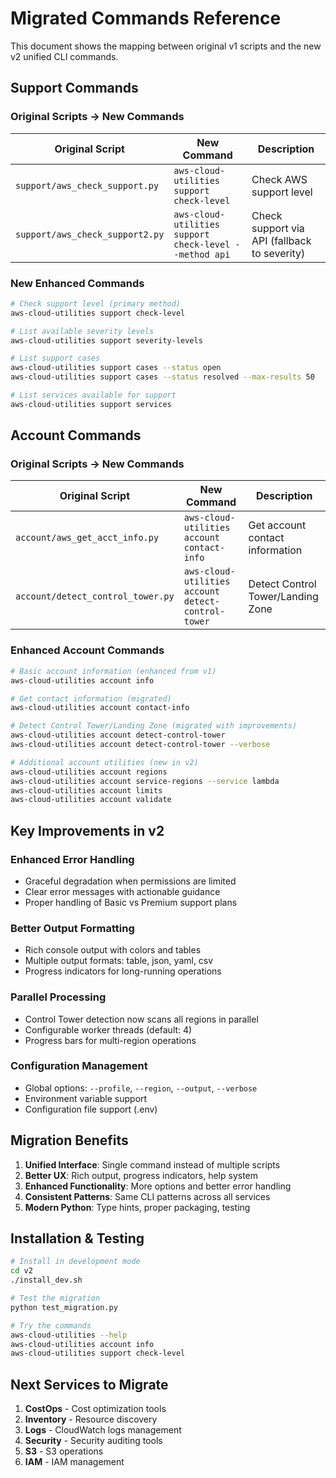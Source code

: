 # Migrated Commands Reference

This document shows the mapping between original v1 scripts and the new v2 unified CLI commands.

## Support Commands

### Original Scripts → New Commands

| Original Script | New Command | Description |
|----------------|-------------|-------------|
| `support/aws_check_support.py` | `aws-cloud-utilities support check-level` | Check AWS support level |
| `support/aws_check_support2.py` | `aws-cloud-utilities support check-level --method api` | Check support via API (fallback to severity) |

### New Enhanced Commands

```bash
# Check support level (primary method)
aws-cloud-utilities support check-level

# List available severity levels
aws-cloud-utilities support severity-levels

# List support cases
aws-cloud-utilities support cases --status open
aws-cloud-utilities support cases --status resolved --max-results 50

# List services available for support
aws-cloud-utilities support services
```

## Account Commands

### Original Scripts → New Commands

| Original Script | New Command | Description |
|----------------|-------------|-------------|
| `account/aws_get_acct_info.py` | `aws-cloud-utilities account contact-info` | Get account contact information |
| `account/detect_control_tower.py` | `aws-cloud-utilities account detect-control-tower` | Detect Control Tower/Landing Zone |

### Enhanced Account Commands

```bash
# Basic account information (enhanced from v1)
aws-cloud-utilities account info

# Get contact information (migrated)
aws-cloud-utilities account contact-info

# Detect Control Tower/Landing Zone (migrated with improvements)
aws-cloud-utilities account detect-control-tower
aws-cloud-utilities account detect-control-tower --verbose

# Additional account utilities (new in v2)
aws-cloud-utilities account regions
aws-cloud-utilities account service-regions --service lambda
aws-cloud-utilities account limits
aws-cloud-utilities account validate
```

## Key Improvements in v2

### Enhanced Error Handling
- Graceful degradation when permissions are limited
- Clear error messages with actionable guidance
- Proper handling of Basic vs Premium support plans

### Better Output Formatting
- Rich console output with colors and tables
- Multiple output formats: table, json, yaml, csv
- Progress indicators for long-running operations

### Parallel Processing
- Control Tower detection now scans all regions in parallel
- Configurable worker threads (default: 4)
- Progress bars for multi-region operations

### Configuration Management
- Global options: `--profile`, `--region`, `--output`, `--verbose`
- Environment variable support
- Configuration file support (.env)

## Migration Benefits

1. **Unified Interface**: Single command instead of multiple scripts
2. **Better UX**: Rich output, progress indicators, help system
3. **Enhanced Functionality**: More options and better error handling
4. **Consistent Patterns**: Same CLI patterns across all services
5. **Modern Python**: Type hints, proper packaging, testing

## Installation & Testing

```bash
# Install in development mode
cd v2
./install_dev.sh

# Test the migration
python test_migration.py

# Try the commands
aws-cloud-utilities --help
aws-cloud-utilities account info
aws-cloud-utilities support check-level
```

## Next Services to Migrate

1. **CostOps** - Cost optimization tools
2. **Inventory** - Resource discovery
3. **Logs** - CloudWatch logs management
4. **Security** - Security auditing tools
5. **S3** - S3 operations
6. **IAM** - IAM management
